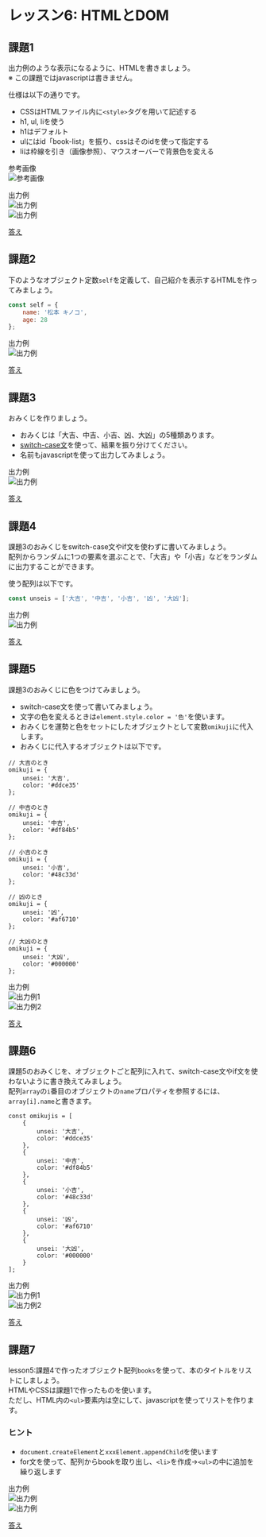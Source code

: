 # レッスン6: HTMLとDOM

## 課題1

出力例のような表示になるように、HTMLを書きましょう。  
※ この課題ではjavascriptは書きません。

仕様は以下の通りです。

* CSSはHTMLファイル内に`<style>`タグを用いて記述する
* h1, ul, liを使う
* h1はデフォルト
* ulにはid「book-list」を振り、cssはそのidを使って指定する
* liは枠線を引き（画像参照）、マウスオーバーで背景色を変える

参考画像  
![参考画像](images/lesson06-01-02.png)

出力例  
![出力例](images/lesson06-01-01.png)  
![出力例](images/lesson06-01-03.png)

[答え](samples/lesson06/lesson06-01.html)

## 課題2

下のようなオブジェクト定数`self`を定義して、自己紹介を表示するHTMLを作ってみましょう。

```javascript
const self = {
    name: '松本 キノコ',
    age: 28
};
```

出力例  
![出力例](images/lesson06-02-01.png)

[答え](samples/lesson06/lesson06-02.html)

## 課題3

おみくじを作りましょう。

* おみくじは「大吉、中吉、小吉、凶、大凶」の5種類あります。
* [switch-case文](https://www.javadrive.jp/javascript/if/index4.html)を使って、結果を振り分けてください。
* 名前もjavascriptを使って出力してみましょう。

出力例  
![出力例](images/lesson06-03-01.png)

[答え](samples/lesson06/lesson06-03.html)

## 課題4

課題3のおみくじをswitch-case文やif文を使わずに書いてみましょう。  
配列からランダムに1つの要素を選ぶことで、「大吉」や「小吉」などをランダムに出力することができます。

使う配列は以下です。

```javascript
const unseis = ['大吉', '中吉', '小吉', '凶', '大凶'];
```

出力例  
![出力例](images/lesson06-03-01.png)

[答え](samples/lesson06/lesson06-04.html)

## 課題5

課題3のおみくじに色をつけてみましょう。

* switch-case文を使って書いてみましょう。
* 文字の色を変えるときは`element.style.color = '色'`を使います。
* おみくじを運勢と色をセットにしたオブジェクトとして変数`omikuji`に代入します。
* おみくじに代入するオブジェクトは以下です。

```
// 大吉のとき
omikuji = {
    unsei: '大吉',
    color: '#ddce35'
};

// 中吉のとき
omikuji = {
    unsei: '中吉',
    color: '#df84b5'
};

// 小吉のとき
omikuji = {
    unsei: '小吉',
    color: '#48c33d'
};

// 凶のとき
omikuji = {
    unsei: '凶',
    color: '#af6710'
};

// 大凶のとき
omikuji = {
    unsei: '大凶',
    color: '#000000'
};
```

出力例  
![出力例1](images/lesson06-05-01.png)  
![出力例2](images/lesson06-05-02.png)

[答え](samples/lesson06/lesson06-05.html)

## 課題6

課題5のおみくじを、オブジェクトごと配列に入れて、switch-case文やif文を使わないように書き換えてみましょう。  
配列`array`の`i`番目のオブジェクトの`name`プロパティを参照するには、`array[i].name`と書きます。

```
const omikujis = [
    {
        unsei: '大吉',
        color: '#ddce35'
    },
    {
        unsei: '中吉',
        color: '#df84b5'
    },
    {
        unsei: '小吉',
        color: '#48c33d'
    },
    {
        unsei: '凶',
        color: '#af6710'
    },
    {
        unsei: '大凶',
        color: '#000000'
    }
];
```

出力例  
![出力例1](images/lesson06-05-01.png)  
![出力例2](images/lesson06-05-02.png)

[答え](samples/lesson06/lesson06-06.html)

## 課題7

lesson5:課題4で作ったオブジェクト配列`books`を使って、本のタイトルをリストにしましょう。  
HTMLやCSSは課題1で作ったものを使います。  
ただし、HTML内の`<ul>`要素内は空にして、javascriptを使ってリストを作ります。

### ヒント

* `document.createElement`と`xxxElement.appendChild`を使います
* for文を使って、配列からbookを取り出し、`<li>`を作成→`<ul>`の中に追加を繰り返します

出力例  
![出力例](images/lesson06-01-01.png)  
![出力例](images/lesson06-01-03.png)

[答え](samples/lesson06/lesson06-07.html)
